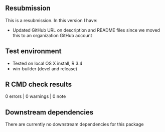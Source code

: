 ## Resubmission
This is a resubmission. In this version I have:

* Updated GitHub URL on description and README files since we moved this to an organization GitHub account


## Test environment
* Tested on local OS X install, R 3.4
* win-builder (devel and release)


## R CMD check results
0 errors | 0 warnings | 0 note


## Downstream dependencies
There are currently no downstream dependencies for this package
